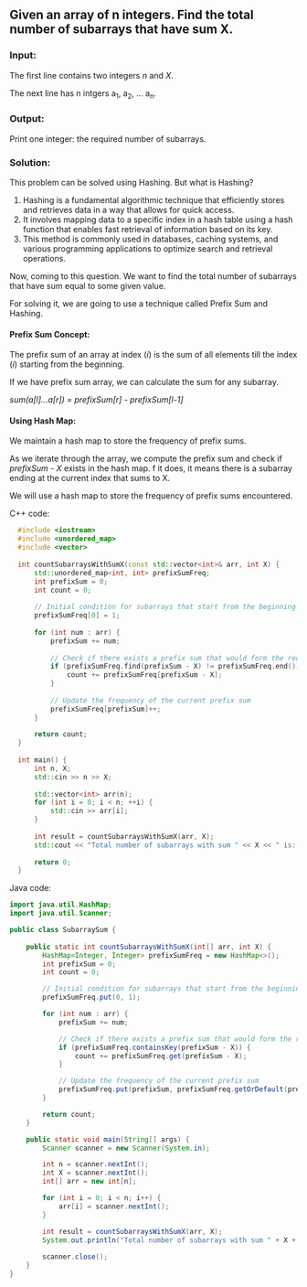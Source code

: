## Given an array of n integers. Find the total number of subarrays that have sum X.
  ### Input:
  The first line contains two integers *n* and *X*.
  
  The next line has n intgers a<sub>1</sub>, a<sub>2</sub>, ... a<sub>n</sub>.

  ### Output:
  Print one integer: the required number of subarrays.

### Solution: 
  This problem can be solved using Hashing. 
  But what is Hashing?
  1. Hashing is a fundamental algorithmic technique that efficiently stores and retrieves data in a way that allows for quick access. 
  2. It involves mapping data to a specific index in a hash table using a hash function that enables fast retrieval of information based on its key. 
  3. This method is commonly used in databases, caching systems, and various programming applications to optimize search and retrieval operations.

  Now, coming to this question. We want to find the total number of subarrays that have sum equal to some given value.
  
  For solving it, we are going to use a technique called Prefix Sum and Hashing.

  #### Prefix Sum Concept:

  The prefix sum of an array at index (*i*) is the sum of all elements till the index (*i*) starting from the beginning.

  If we have prefix sum array, we can calculate the sum for any subarray. 

  *sum(a[l]...a[r]) = prefixSum[r] - prefixSum[l-1]*

  


  #### Using Hash Map:

  We maintain a hash map to store the frequency of prefix sums.

  As we iterate through the array, we compute the prefix sum and check if *prefixSum - X* exists in the hash map. f it does, it means there is a subarray ending at the current index that sums to X.

  We will use a hash map to store the frequency of prefix sums encountered.

  C++ code:

  ```c++
    #include <iostream>
    #include <unordered_map>
    #include <vector>
    
    int countSubarraysWithSumX(const std::vector<int>& arr, int X) {
        std::unordered_map<int, int> prefixSumFreq;
        int prefixSum = 0;
        int count = 0;
    
        // Initial condition for subarrays that start from the beginning
        prefixSumFreq[0] = 1;
    
        for (int num : arr) {
            prefixSum += num;
    
            // Check if there exists a prefix sum that would form the required sum
            if (prefixSumFreq.find(prefixSum - X) != prefixSumFreq.end()) {
                count += prefixSumFreq[prefixSum - X];
            }
    
            // Update the frequency of the current prefix sum
            prefixSumFreq[prefixSum]++;
        }
    
        return count;
    }
    
    int main() {
        int n, X;
        std::cin >> n >> X;
    
        std::vector<int> arr(n);
        for (int i = 0; i < n; ++i) {
            std::cin >> arr[i];
        }
    
        int result = countSubarraysWithSumX(arr, X);
        std::cout << "Total number of subarrays with sum " << X << " is: " << result << std::endl;
    
        return 0;
    }
  ```

  Java code:
```java
import java.util.HashMap;
import java.util.Scanner;

public class SubarraySum {
    
    public static int countSubarraysWithSumX(int[] arr, int X) {
        HashMap<Integer, Integer> prefixSumFreq = new HashMap<>();
        int prefixSum = 0;
        int count = 0;

        // Initial condition for subarrays that start from the beginning
        prefixSumFreq.put(0, 1);

        for (int num : arr) {
            prefixSum += num;

            // Check if there exists a prefix sum that would form the required sum
            if (prefixSumFreq.containsKey(prefixSum - X)) {
                count += prefixSumFreq.get(prefixSum - X);
            }

            // Update the frequency of the current prefix sum
            prefixSumFreq.put(prefixSum, prefixSumFreq.getOrDefault(prefixSum, 0) + 1);
        }

        return count;
    }

    public static void main(String[] args) {
        Scanner scanner = new Scanner(System.in);

        int n = scanner.nextInt();
        int X = scanner.nextInt();
        int[] arr = new int[n];

        for (int i = 0; i < n; i++) {
            arr[i] = scanner.nextInt();
        }

        int result = countSubarraysWithSumX(arr, X);
        System.out.println("Total number of subarrays with sum " + X + " is: " + result);
        
        scanner.close();
    }
}
```
